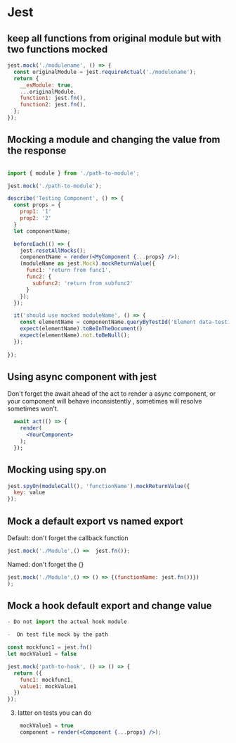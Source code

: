 # Jest 

## keep all functions from original module but with two functions mocked

```jsx title='Keep module change some funcions Example'
jest.mock('./modulename', () => {
  const originalModule = jest.requireActual('./modulename');
  return {
    __esModule: true,
    ...originalModule,
    function1: jest.fn(),
    function2: jest.fn(),
  };
});
```

## Mocking a module and changing the value from the response 

```jsx title='Mocking a module'

import { module } from './path-to-module';

jest.mock('./path-to-module');

describe('Testing Component', () => {
  const props = { 
    prop1: '1'
    prop2: '2'
  }
  let componentName; 

  beforeEach(() => {
    jest.resetAllMocks();
    componentName = render(<MyComponent {...props} />);
    (moduleName as jest.Mock).mockReturnValue({
      func1: 'return from func1',
      func2: {
        subfunc2: 'return from subfunc2'
      }
    });
  });

  it('should use mocked moduleName', () => {
    const elementName = componentName.queryByTestId('Element data-testid identificator');
    expect(elementName).toBeInTheDocument()
    expect(elementName).not.toBeNull();
  });
  
});
```


## Using async component with jest 

Don't forget the await ahead of the act to render a async component, or your component will behave inconsistently , sometimes will resolve sometimes won't. 

```jsx title='Using async component with jest '
  await act(() => {
    render(
      <YourComponent>
    );
  });
```

## Mocking using spy.on 

```jsx title='Mocking using spy.on '
jest.spyOn(moduleCall(), 'functionName').mockReturnValue({
  key: value
});

```
 
## Mock a default export vs named export

Default: don't forget the callback function 

```jsx title='Mocking a Default export '
jest.mock('./Module',() =>  jest.fn());
```
Named: don't forget the {}

```jsx title='Mocking a Named export '
jest.mock('./Module',() => () => {(functionName: jest.fn())})
);
```

## Mock a hook default export and change value 

```jsx title='1) Mocking the hook'
- Do not import the actual hook module 

-  On test file mock by the path 

const mockfunc1 = jest.fn()
let mockValue1 = false
```

```jsx title='2) add jest return'
jest.mock('path-to-hook', () => () => {
  return ({
    func1: mockfunc1,
    value1: mockValue1
  })
});
```
3) latter on tests you can do 

```jsx title='3) Changing the value will be rendered'
    mockValue1 = true
    component = render(<Component {...props} />);
```